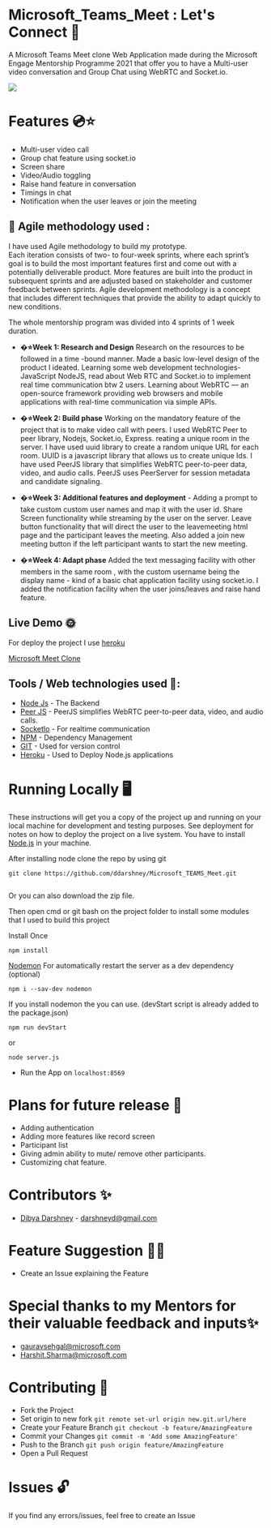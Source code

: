 # Microsoft_Teams_Meet : Let's Connect 💯

A Microsoft Teams Meet clone Web Application made during the Microsoft Engage Mentorship Programme 2021 that offer you to have a Multi-user video conversation and Group Chat using WebRTC and Socket.io.

<img src = "https://www.businessinsider.in/photo/80131632/How-to-use-custom-background-in-Google-Meet-Zoom-and-Microsoft-Teams.jpg?imgsize=155990" >

# Features 💿⭐
<ul><li>Multi-user video call</li><li>Group chat feature using socket.io</li><li>Screen share</li><li>Video/Audio toggling</li><li>Raise hand feature  in conversation</li><li>Timings in chat</li>
<li>Notification when the user leaves or join the meeting</li></ul>

## 📕 Agile methodology used :
 I have used Agile methodology to build my prototype. <br>
 Each iteration consists of two- to four-week sprints, where each sprint’s goal is to build the most important features first and come out with a potentially deliverable       product. More features are built into the product in subsequent sprints and are adjusted based on stakeholder and customer feedback between sprints.
 Agile development methodology is a concept that includes different techniques that provide the ability to adapt quickly to new conditions.
 
 The whole mentorship program was divided into 4 sprints of 1 week duration.

-    **�⭐Week 1: Research and Design**
     Research on the resources to be followed in a time -bound manner.
     Made a basic low-level design of the product I ideated.
     Learning some web development technologies- JavaScript NodeJS, read about Web RTC and Socket.io to implement real time communication btw 2 users.
     Learning about WebRTC — an open-source framework providing web browsers and mobile applications with real-time communication via simple APIs.
     
-    **�⭐Week 2: Build phase**
     Working on the mandatory feature of the project that is to make video call with peers. I used WebRTC Peer to peer library, Nodejs, Socket.io, Express.
     reating a unique room in the server. I have used uuid library to create a random unique URL for each room. UUID is a javascript library that
     allows us to create unique Ids. I have used PeerJS library that simplifies WebRTC peer-to-peer data, video, and audio calls. PeerJS uses PeerServer for session metadata    and candidate signaling.
     
-   **�⭐Week 3: Additional features and deployment** - Adding a prompt to take custom custom
user names and map it with the user id.
Share Screen functionality while streaming
by the user on the server.
Leave button functionality that will direct
the user to the leavemeeting html page and
the participant leaves the meeting.
Also added a join new meeting button if the
left participant wants to start the new
meeting.

-   **�⭐Week 4: Adapt phase**  Added the text messaging facility with other members in the same room ,
with the custom username being the display name - kind of a basic chat
application facility using socket.io. I added the notification facility when the user joins/leaves and raise hand feature.



## Live Demo 🌞

For deploy the project I use [heroku](https://heroku.com)

[Microsoft Meet Clone](https://microsoft-teams-meet.herokuapp.com)
## Tools / Web technologies used 🧰: 

-   [Node Js](https://nodejs.org/en/) - The Backend
-   [Peer JS](https://peerjs.com/) - PeerJS simplifies WebRTC peer-to-peer data, video, and audio calls.
-   [SocketIo](https://socket.io/) - For realtime communication
-   [NPM](https://www.npmjs.com/) - Dependency Management
-   [GIT](https://git-scm.com/) - Used for version control
-   [Heroku](https://heroku.com) - Used to Deploy Node.js applications

# Running Locally 🖥️
These instructions will get you a copy of the project up and running on your local machine for development and testing purposes. See deployment for notes on how to deploy the project on a live system.
You have to install [Node.js](https://nodejs.org/en/) in your machine.

After installing node clone the repo by using git

```
git clone https://github.com/ddarshney/Microsoft_TEAMS_Meet.git
       
```
Or you can also download the zip file.

Then open cmd or git bash on the project folder to install some modules that I used to build this project

Install Once

```
npm install
```

[Nodemon](https://www.npmjs.com/package/nodemon) For automatically restart the server as a dev dependency (optional)

```
npm i --sav-dev nodemon
```

If you install nodemon the you can use. (devStart script is already added to the package.json)

```
npm run devStart
```
or
```
node server.js
```

- Run the App on 
```localhost:8569```

# Plans for future release 📆
- Adding authentication
- Adding more features like record screen
- Participant list
- Giving admin  ability to mute/ remove other participants.
- Customizing chat feature.

# Contributors ✨
- <a href= 'https://github.com/ddarshney'> Dibya Darshney</a> - darshneyd@gmail.com

# Feature Suggestion 💎🌠
- Create an Issue explaining the Feature

# Special thanks to my Mentors for their valuable feedback and inputs✨

 - gauravsehgal@microsoft.com
 - Harshit.Sharma@microsoft.com

# Contributing 🤝
- Fork the Project
- Set origin to new fork ```git remote set-url origin new.git.url/here```
- Create your Feature Branch ```git checkout -b feature/AmazingFeature```
- Commit your Changes ```git commit -m 'Add some AmazingFeature'```
- Push to the Branch ```git push origin feature/AmazingFeature```
- Open a Pull Request

# Issues  🔓
If you find any errors/issues, feel free to create an Issue



